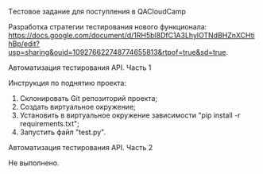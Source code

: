 Tестовое задание для поступления в QACloudCamp

Разработка стратегии тестирования нового функционала: https://docs.google.com/document/d/1RH5bl8DfC1A3LhylOTNdBHZnXCHtihBp/edit?usp=sharing&ouid=109276622748774655813&rtpof=true&sd=true.

Автоматизация тестирования API. Часть 1

Инструкция по поднятию проекта:
1. Склонировать Git репозиторий проекта;
2. Создать виртуальное окружение;
3. Установить в виртуальное окружение зависимости "pip install -r requirements.txt";
4. Запустить файл "test.py".

Автоматизация тестирования API. Часть 2

Не выполнено.
